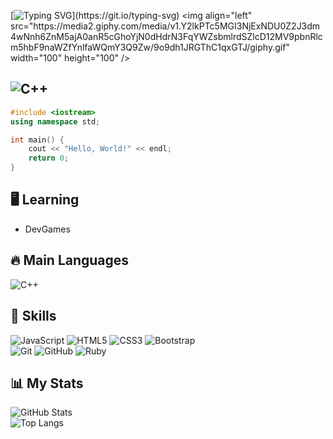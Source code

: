 
<!-- Centered Typing Text -->
[![Typing SVG](https://readme-typing-svg.herokuapp.com?font=Pixelify+Sans&pause=1000&color=F7F7F7&center=true&width=435&lines=cout+%3C%3C+%22Hello%2C+World!%22+%3C%3C+endl;)](https://git.io/typing-svg) <img align="left" src="https://media2.giphy.com/media/v1.Y2lkPTc5MGI3NjExNDU0Z2J3dm4wNnh6ZnM5ajA0anR5cGhoYjN0dHdrN3FqYWZsbmlrdSZlcD12MV9pbnRlcm5hbF9naWZfYnlfaWQmY3Q9Zw/9o9dh1JRGThC1qxGTJ/giphy.gif" width="100" height="100" />

## ![C++](https://img.shields.io/badge/C++-0d1117?style=flat-square&logo=C%2B%2B&logoColor=c9d1d9)
```cpp
#include <iostream>
using namespace std;

int main() {
    cout << "Hello, World!" << endl;
    return 0;
}
```

## 🖥️ Learning  
- DevGames  


## 🔥 Main Languages  
![C++](https://img.shields.io/badge/C++-0d1117?style=flat-square&logo=C%2B%2B&logoColor=c9d1d9)  


## 🚀 Skills  
![JavaScript](https://img.shields.io/badge/JavaScript-0d1117?style=for-the-badge&logo=javascript&logoColor=c9d1d9) ![HTML5](https://img.shields.io/badge/HTML5-0d1117?style=for-the-badge&logo=html5&logoColor=c9d1d9) ![CSS3](https://img.shields.io/badge/CSS3-0d1117?style=for-the-badge&logo=css3&logoColor=c9d1d9)  ![Bootstrap](https://img.shields.io/badge/Bootstrap-0d1117?style=for-the-badge&logo=bootstrap&logoColor=c9d1d9)  
![Git](https://img.shields.io/badge/Git-0d1117?style=for-the-badge&logo=git&logoColor=c9d1d9) ![GitHub](https://img.shields.io/badge/GitHub-0d1117?style=for-the-badge&logo=github&logoColor=c9d1d9) ![Ruby](https://img.shields.io/badge/Ruby-0d1117?style=for-the-badge&logo=ruby&logoColor=c9d1d9)  



## 📊 My Stats  
![GitHub Stats](https://github-readme-stats.vercel.app/api?username=Samwns&theme=transparent&bg_color=0d1117&border_color=c9d1d9&show_icons=true&icon_color=c9d1d9&title_color=c9d1d9&text_color=ffffff)  
![Top Langs](https://github-readme-stats.vercel.app/api/top-langs/?username=Samwns&layout=compact&bg_color=0d1117&border_color=c9d1d9&title_color=c9d1d9&text_color=ffffff)  

